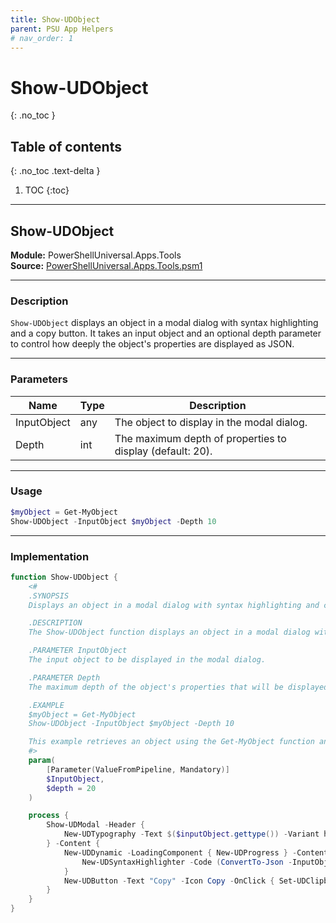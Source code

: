 ```yaml
---
title: Show-UDObject
parent: PSU App Helpers
# nav_order: 1
---
```


# Show-UDObject
{: .no_toc }

## Table of contents
{: .no_toc .text-delta }

1. TOC
{:toc}

---




## Show-UDObject

**Module:** PowerShellUniversal.Apps.Tools  
**Source:** [PowerShellUniversal.Apps.Tools.psm1](https://github.com/ironmansoftware/gallery/blob/b7e579ff12793dba880c06cab0df059f5fe6b43b/Apps/PowerShellUniversal.Apps.Tools/PowerShellUniversal.Apps.Tools.psm1#L191)

---

### Description

`Show-UDObject` displays an object in a modal dialog with syntax highlighting and a copy button. It takes an input object and an optional depth parameter to control how deeply the object's properties are displayed as JSON.

---

### Parameters

| Name        | Type | Description                                                      |
|-------------|------|------------------------------------------------------------------|
| InputObject | any  | The object to display in the modal dialog.                       |
| Depth       | int  | The maximum depth of properties to display (default: 20).        |

---

### Usage

```powershell
$myObject = Get-MyObject
Show-UDObject -InputObject $myObject -Depth 10
```

---

### Implementation

```powershell
function Show-UDObject {
    <#
    .SYNOPSIS
    Displays an object in a modal dialog with syntax highlighting and copy functionality.

    .DESCRIPTION
    The Show-UDObject function displays an object in a modal dialog with syntax highlighting and copy functionality. It takes an input object and optional depth parameter to control the depth of the object's properties that will be displayed.

    .PARAMETER InputObject
    The input object to be displayed in the modal dialog.

    .PARAMETER Depth
    The maximum depth of the object's properties that will be displayed. Default value is 20.

    .EXAMPLE
    $myObject = Get-MyObject
    Show-UDObject -InputObject $myObject -Depth 10

    This example retrieves an object using the Get-MyObject function and displays it in a modal dialog with a maximum depth of 10.
    #>
    param(
        [Parameter(ValueFromPipeline, Mandatory)]
        $InputObject,
        $depth = 20
    )

    process {
        Show-UDModal -Header {
            New-UDTypography -Text $($inputObject.gettype()) -Variant h4
        } -Content {
            New-UDDynamic -LoadingComponent { New-UDProgress } -Content {
                New-UDSyntaxHighlighter -Code (ConvertTo-Json -InputObject $inputObject -Depth $depth) -Language json
            }
            New-UDButton -Text "Copy" -Icon Copy -OnClick { Set-UDClipboard -Data (ConvertTo-Json -InputObject $inputObject -Depth $depth) }
        }
    }
}
```